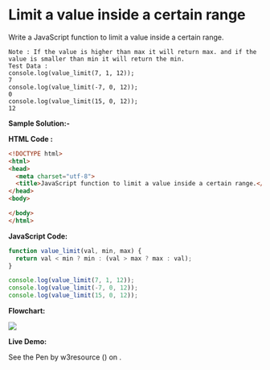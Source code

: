 # Limit a value inside a certain range

Write a JavaScript function to limit a value inside a certain range.

```
Note : If the value is higher than max it will return max. and if the value is smaller than min it will return the min.
Test Data : 
console.log(value_limit(7, 1, 12)); 
7
console.log(value_limit(-7, 0, 12)); 
0
console.log(value_limit(15, 0, 12));
12
```

**Sample Solution:-**

**HTML Code :**

```html
<!DOCTYPE html>
<html>
<head>
  <meta charset="utf-8">
  <title>JavaScript function to limit a value inside a certain range.</title>
</head>
<body>

</body>
</html>

```

**JavaScript Code:**

```js
function value_limit(val, min, max) {
  return val < min ? min : (val > max ? max : val);
}

console.log(value_limit(7, 1, 12));
console.log(value_limit(-7, 0, 12));
console.log(value_limit(15, 0, 12));

```

**Flowchart:**

![](https://www.w3resource.com/w3r_images/javascript-math-exercise-37.png)

**Live Demo:**

<section class="expand-codepen"><p data-height="380" data-theme-id="0" data-slug-hash="jGLepN" data-default-tab="js,result" data-user="w3resource" data-embed-version="2" data-pen-title="JavaScript - common-editor-exercises" data-editable="true" class="codepen">See the Pen by w3resource () on .</p><codepen></codepen></section>